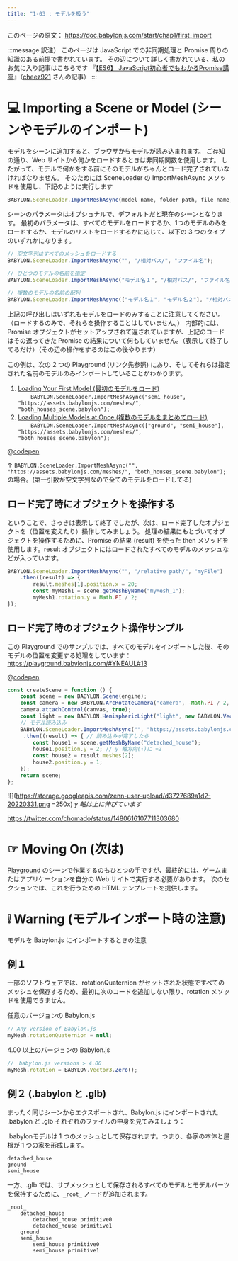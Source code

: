 ```yaml
---
title: "1-03 : モデルを扱う"
---
```


このページの原文： https://doc.babylonjs.com/start/chap1/first_import

:::message
訳注）
このページは JavaScript での非同期処理と Promise 周りの知識のある前提で書かれています。
その辺について詳しく書かれている、私のお気に入り記事はこちらです
『[【ES6】 JavaScript初心者でもわかるPromise講座](https://qiita.com/cheez921/items/41b744e4e002b966391a)』（[cheez921](https://qiita.com/cheez921) さんの記事）
:::

# 💻 Importing a Scene or Model (シーンやモデルのインポート)

モデルをシーンに追加すると、ブラウザからモデルが読み込まれます。
ご存知の通り、Web サイトから何かをロードするときは非同期関数を使用します。
したがって、モデルで何かをする前にそのモデルがちゃんとロード完了されていなければなりません。
そのためには SceneLoader の ImportMeshAsync メソッドを使用し、下記のように実行します 

````js
BABYLON.SceneLoader.ImportMeshAsync(model name, folder path, file name, scene);
````

シーンのパラメータはオプショナルで、デフォルトだと現在のシーンとなります。
最初のパラメータは、すべてのモデルをロードするか、1つのモデルのみをロードするか、モデルのリストをロードするかに応じて、以下の 3 つのタイプのいずれかになります。 

````js
// 空文字列はすべてのメッシュをロードする
BABYLON.SceneLoader.ImportMeshAsync("", "/相対パス/", "ファイル名"); 

// ひとつのモデルの名前を指定
BABYLON.SceneLoader.ImportMeshAsync("モデル名１", "/相対パス/", "ファイル名"); 

// 複数のモデルの名前の配列
BABYLON.SceneLoader.ImportMeshAsync(["モデル名１", "モデル名２"], "/相対パス/", "ファイル名"); 
````

上記の呼び出しはいずれもモデルをロードのみすることに注意してください。（ロードするのみで、それらを操作することはしていません。） 
内部的には、Promise オブジェクトがセットアップされて返されていますが、上記のコードはその返ってきた Promise の結果について何もしていません。（表示して終了してるだけ）（その辺の操作をするのはこの後やります）

この例は、次の 2 つの Playground (リンク先参照) にあり、そしてそれらは指定された名前のモデルのみインポートしていることがわかります。

1. [Loading Your First Model (最初のモデルをロード)](https://playground.babylonjs.com/#YNEAUL#11) <br />`    BABYLON.SceneLoader.ImportMeshAsync("semi_house", "https://assets.babylonjs.com/meshes/", "both_houses_scene.babylon");`
2. [Loading Multiple Models at Once (複数のモデルをまとめてロード)](https://playground.babylonjs.com/#YNEAUL#12) <br /> `    BABYLON.SceneLoader.ImportMeshAsync(["ground", "semi_house"], "https://assets.babylonjs.com/meshes/", "both_houses_scene.babylon");`

@[codepen](https://codepen.io/chomado/pen/MWEPyNv)

↑ `BABYLON.SceneLoader.ImportMeshAsync("", "https://assets.babylonjs.com/meshes/", "both_houses_scene.babylon");` の場合。(第一引数が空文字列なので全てのモデルをロードしてる)

## ロード完了時にオブジェクトを操作する

ということで、さっきは表示して終了でしたが、次は、ロード完了したオブジェクトを（位置を変えたり）操作してみましょう。
処理の結果にもとづいてオブジェクトを操作するために、Promise の結果 (result) を使った then メソッドを使用します。result オブジェクトにはロードされたすべてのモデルのメッシュなどが入っています。

````js
BABYLON.SceneLoader.ImportMeshAsync("", "/relative path/", "myFile")
    .then((result) => {
        result.meshes[1].position.x = 20;
        const myMesh1 = scene.getMeshByName("myMesh_1");
        myMesh1.rotation.y = Math.PI / 2;
});
````

## ロード完了時のオブジェクト操作サンプル

この Playground でのサンプルでは、すべてのモデルをインポートした後、そのモデルの位置を変更する処理をしています：
https://playground.babylonjs.com/#YNEAUL#13

@[codepen](https://codepen.io/chomado/pen/qBPJaBE)

```js
const createScene = function () {
    const scene = new BABYLON.Scene(engine);
    const camera = new BABYLON.ArcRotateCamera("camera", -Math.PI / 2, Math.PI / 2.5, 15, new BABYLON.Vector3(0, 0, 0));
    camera.attachControl(canvas, true);
    const light = new BABYLON.HemisphericLight("light", new BABYLON.Vector3(1, 1, 0));
    // モデル読み込み
    BABYLON.SceneLoader.ImportMeshAsync("", "https://assets.babylonjs.com/meshes/", "both_houses_scene.babylon")
     .then((result) => { // 読み込みが完了したら
        const house1 = scene.getMeshByName("detached_house");
        house1.position.y = 2; // y 軸方向(↑)に +2
        const house2 = result.meshes[2];
        house2.position.y = 1;
    });
    return scene;
};
```
![](https://storage.googleapis.com/zenn-user-upload/d3727689a1d2-20220331.png =250x)
*y 軸は上に伸びています*

https://twitter.com/chomado/status/1480616107711303680

# ☞ Moving On (次は)


[Playground](https://playground.babylonjs.com/) のシーンで作業するのもひとつの手ですが、最終的には、ゲームまたはアプリケーションを自分の Web サイトで実行する必要があります。 次のセクションでは、これを行うための HTML テンプレートを提供します。 

# ❕ Warning (モデルインポート時の注意)

モデルを Babylon.js にインポートするときの注意

## 例１

一部のソフトウェアでは、rotationQuaternion がセットされた状態ですべてのメッシュを保存するため、最初に次のコードを追加しない限り、rotation メソッドを使用できません。 

任意のバージョンの Babylon.js
````js
// Any version of Babylon.js
myMesh.rotationQuaternion = null; 
````

4.00 以上のバージョンの Babylon.js
````js
//　babylon.js versions > 4.00
myMesh.rotation = BABYLON.Vector3.Zero(); 
````

## 例２ (.babylon と .glb)

まったく同じシーンからエクスポートされ、Babylon.js にインポートされた .babylon と .glb それぞれのファイルの中身を見てみましょう：

.babylonモデルは 1 つのメッシュとして保存されます。つまり、各家の本体と屋根が 1 つの家を形成します。 

```
detached_house
ground
semi_house
```

一方、.glb では、サブメッシュとして保存されるすべてのモデルとモデルパーツを保持するために、`_root_` ノードが追加されます。 

```
_root_
    detached_house
        detached_house primitive0
        detached_house primitive1
    ground
    semi_house
        semi_house primitive0
        semi_house primitive1
```
